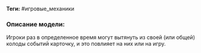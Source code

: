 **Теги:** #игровые_механики
### Описание модели:
Игроки раз в определенное время могут вытянуть из своей (или общей) колоды событий карточку, и это повлияет на них или на игру.